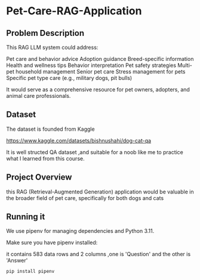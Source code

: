 # Pet-Care-RAG-Application

## Problem Description

This RAG LLM system could address:

Pet care and behavior advice
Adoption guidance
Breed-specific information
Health and wellness tips
Behavior interpretation
Pet safety strategies
Multi-pet household management
Senior pet care
Stress management for pets
Specific pet type care (e.g., military dogs, pit bulls)

It would serve as a comprehensive resource for pet owners, adopters, and animal care professionals.

## Dataset

The dataset is founded from Kaggle

https://www.kaggle.com/datasets/bishnushahi/dog-cat-qa

It is well structed  QA dataset ,and suitable for a noob like me to practice what I learned from this course.


## Project Overview

this RAG (Retrieval-Augmented Generation) application would be valuable in the broader field of pet care, specifically for both dogs and cats

## Running it

We use pipenv for managing dependencies and Python 3.11.

Make sure you have pipenv installed:

it contains 583 data  rows and 2 columns ,one is 'Question' and the other is 'Answer'


```bash
pip install pipenv
```
